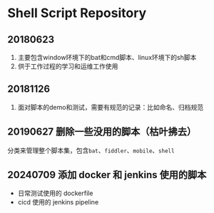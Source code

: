 # Shell Script Repository

## 20180623

1. 主要包含window环境下的bat和cmd脚本、linux环境下的sh脚本
2. 供于工作过程的学习和运维工作使用

## 20181126

1. 面对脚本的demo和测试，需要有规范的记录：比如命名、归档规范

## 20190627 删除一些没用的脚本（枯叶拂去）

分类来管理整个脚本集，包含`bat`、`fiddler`、`mobile`、`shell`

## 20240709 添加 docker 和 jenkins 使用的脚本

- 日常测试使用的 dockerfile
- cicd 使用的 jenkins pipeline
